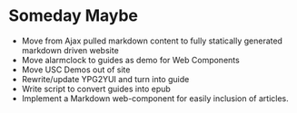 
# Someday Maybe

+ Move from Ajax pulled markdown content to fully statically generated markdown driven website
+ Move alarmclock to guides as demo for Web Components
+ Move USC Demos out of site
+ Rewrite/update YPG2YUI and turn into guide
+ Write script to convert guides into epub
+ Implement a Markdown web-component for easily inclusion of articles.

